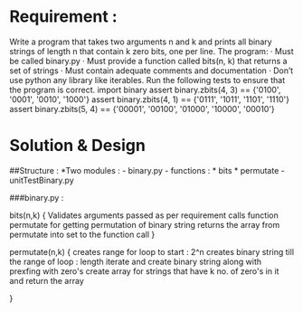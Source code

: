 # Requirement :

 Write a program that takes two arguments n and k and prints all binary strings of length n that contain k zero bits, one per line. The program:
 ·         Must be called binary.py
 ·         Must provide a function called bits(n, k) that returns a set of strings
 ·         Must contain adequate comments and documentation
 ·         Don’t use python any library like iterables.
 Run the following tests to ensure that the program is correct.
 import binary
 assert binary.zbits(4, 3) == {'0100', '0001', '0010', '1000'}
 assert binary.zbits(4, 1) == {'0111', '1011', '1101', '1110'}
 assert binary.zbits(5, 4) == {'00001', '00100', '01000', '10000', '00010'}


# Solution & Design

##Structure :
 *Two modules :
	- binary.py
		- functions : 
			* bits
			* permutate
	- unitTestBinary.py

###binary.py :

bits(n,k)
{
	Validates arguments passed as per requirement
	calls function permutate for getting permutation of binary string
	returns the array from permutate into set to the function call
}

permutate(n,k)
{
	creates range for loop to start : 2^n
	creates binary string till the range of loop : length
	iterate and create binary string along with prexfing with zero's
	create array for strings that have k no. of zero's in it and return the array

}


